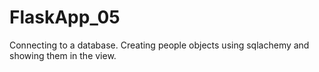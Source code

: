 # FlaskApp_05
Connecting to a database. Creating people objects using sqlachemy and showing them in the view.